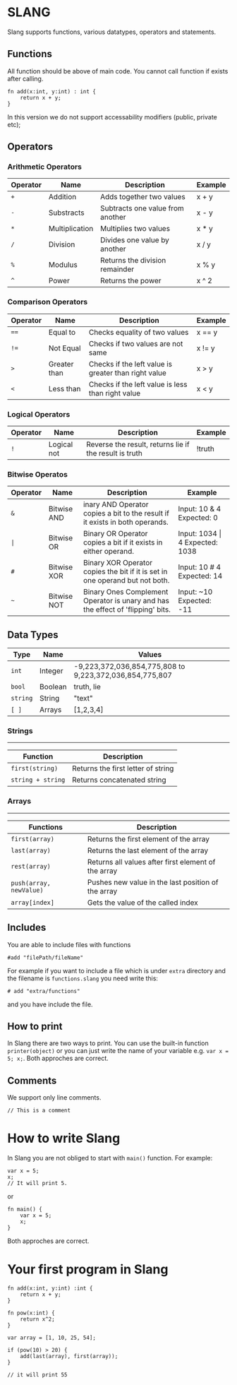 # SLANG

Slang supports functions, various datatypes, operators and statements.

## Functions
All function should be above of main code. You cannot call function if exists after calling.

```
fn add(x:int, y:int) : int {
    return x + y;
}
```

In this version we do not support accessability modifiers (public, private etc);

## Operators

### Arithmetic Operators

| Operator | Name |Description | Example
| -------- | ----- | ------ | ----- |
| `+` | Addition | Adds together two values | x + y |
| `-` | Substracts | Subtracts one value from another | x - y |
| `*` | Multiplication | Multiplies two values | x * y |
| `/` | Division | Divides one value by another | x / y |
| `%` | Modulus | Returns the division remainder | x % y |
| `^` | Power | Returns the power | x ^ 2 |


### Comparison Operators
| Operator | Name |Description | Example
| -------- | ----- | ------ | ----- |
| `==` | Equal to | Checks equality of two values | x == y |
| `!=` | Not Equal | Checks if two values are not same | x != y |
| `>` | Greater than | Checks if the left value is greater than right value | x > y |
| `<` | Less than | Checks if the left value is less than right value | x < y |

### Logical Operators
| Operator | Name |Description | Example
| -------- | ----- | ------ | ----- |
| `!` | Logical not | Reverse the result, returns lie if the result is truth | !truth |


### Bitwise Operatos
| Operator | Name | Description | Example
| ---- | ---- | ---- | ---- |
| `&` | Bitwise AND | inary AND Operator copies a bit to the result if it exists in both operands. | Input: 10 & 4 Expected: 0 |
| `\|` | Bitwise OR | Binary OR Operator copies a bit if it exists in either operand. | Input: 1034 \| 4 Expected: 1038 |
| `#` | Bitwise XOR | Binary XOR Operator copies the bit if it is set in one operand but not both. | Input: 10 # 4 Expected: 14 |
| `~` | Bitwise NOT | Binary Ones Complement Operator is unary and has the effect of 'flipping' bits. | Input: ~10 Expected: -11 | 

## Data Types

| Type | Name | Values |
| ---- | ---- | ---- |
| `int` | Integer| -9,223,372,036,854,775,808 to 9,223,372,036,854,775,807 |
| `bool` | Boolean | truth, lie |
| `string` | String | "text" |
| `[ ]` | Arrays | [1,2,3,4] |

### Strings
---
| Function | Description |
| ---- | ----|
| `first(string)` | Returns the first letter of string |
| `string + string` | Returns concatenated string |


### Arrays
---
| Functions | Description |
| ---- | ----|
| `first(array)` | Returns the first element of the array |
| `last(array)` | Returns the last element of the array |
| `rest(array)` | Returns all values after first element of the array |
| `push(array, newValue)` | Pushes new value in the last position of the array |
| `array[index]` | Gets the value of the called index |

## Includes

You are able to include files with functions

```
#add "filePath/fileName"
```

For example if you want to include a file which is under `extra` directory and the filename is `functions.slang` you need write this:

```
# add "extra/functions"
```

and you have include the file.

## How to print

In Slang there are two ways to print. You can use the built-in function `printer(object)` or you can just write the name of your variable e.g. `var x = 5; x;`. Both approches are correct.

## Comments

We support only line comments.
```
// This is a comment
```

# How to write Slang
In Slang you are not obliged to start with `main()` function. For example:
```
var x = 5;
x;
// It will print 5.
```
or
```
fn main() {
    var x = 5;
    x;
}
```

Both approches are correct.

# Your first program in Slang

```
fn add(x:int, y:int) :int {
	return x + y; 
}

fn pow(x:int) {
    return x^2;
}

var array = [1, 10, 25, 54];

if (pow(10) > 20) {
    add(last(array), first(array));
}

// it will print 55
```

